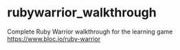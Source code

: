 rubywarrior_walkthrough
=======================

Complete Ruby Warrior walkthrough for the learning game https://www.bloc.io/ruby-warrior
